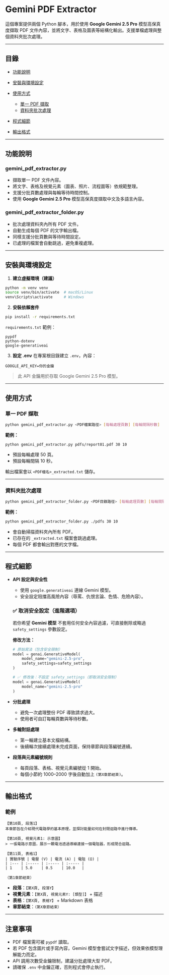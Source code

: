 # Gemini PDF Extractor

這個專案提供兩個 Python 腳本，用於使用 **Google Gemini 2.5 Pro** 模型高保真度擷取 PDF 文件內容，並將文字、表格及圖表等結構化輸出。支援單檔處理與整個資料夾批次處理。

---

## 目錄

* [功能說明](#功能說明)
* [安裝與環境設定](#安裝與環境設定)
* [使用方式](#使用方式)

  * [單一 PDF 擷取](#單一-pdf-擷取)
  * [資料夾批次處理](#資料夾批次處理)
* [程式細節](#程式細節)
* [輸出格式](#輸出格式)

---

## 功能說明

### gemini_pdf_extractor.py

* 擷取單一 PDF 文件內容。
* 將文字、表格及視覺元素（圖表、照片、流程圖等）依規範整理。
* 支援分批頁數處理與每輪等待時間控制。
* 使用 **Google Gemini 2.5 Pro** 模型高保真度擷取中文及多語言內容。

### gemini_pdf_extractor_folder.py

* 批次處理資料夾內所有 PDF 文件。
* 自動生成每個 PDF 的文字輸出檔。
* 同樣支援分批頁數與等待時間設定。
* 已處理的檔案會自動跳過，避免重複處理。

---

## 安裝與環境設定

1. **建立虛擬環境（建議）**

```bash
python -m venv venv
source venv/bin/activate  # macOS/Linux
venv\Scripts\activate     # Windows
```

2. **安裝依賴套件**

```bash
pip install -r requirements.txt
```

`requirements.txt` 範例：

```
pypdf
python-dotenv
google-generativeai
```

3. **設定 .env**
   在專案根目錄建立 `.env`，內容：

```
GOOGLE_API_KEY=你的金鑰
```

> 此 API 金鑰用於存取 Google Gemini 2.5 Pro 模型。

---

## 使用方式

### 單一 PDF 擷取

```bash
python gemini_pdf_extractor.py <PDF檔案路徑> [每輪處理頁數] [每輪間隔秒數]
```

**範例：**

```bash
python gemini_pdf_extractor.py pdfs/report01.pdf 30 10
```

* 預設每輪處理 50 頁。
* 預設每輪間隔 10 秒。

輸出檔案會以 `<PDF檔名>_extracted.txt` 儲存。

---

### 資料夾批次處理

```bash
python gemini_pdf_extractor_folder.py <PDF目錄路徑> [每輪處理頁數] [每輪間隔秒數]
```

**範例：**

```bash
python gemini_pdf_extractor_folder.py ./pdfs 30 10
```

* 會自動掃描資料夾內所有 PDF。
* 已存在的 `_extracted.txt` 檔案會跳過處理。
* 每個 PDF 都會輸出對應的文字檔。

---

## 程式細節

* **API 設定與安全性**

  * 使用 `google.generativeai` 連線 Gemini 模型。
  * 安全設定阻擋高風險內容（辱罵、仇恨言論、色情、危險內容）。

  ### ✅ 取消安全設定（進階選項）

  若你希望 **Gemini 模型** 不套用任何安全內容過濾，可直接刪除或略過 `safety_settings` 參數設定。

  **修改方法：**

  ```python
  # 原始寫法（包含安全限制）
  model = genai.GenerativeModel(
      model_name="gemini-2.5-pro",
      safety_settings=safety_settings
  )

  # ✅ 修改後：不設定 safety_settings（即取消安全限制）
  model = genai.GenerativeModel(
      model_name="gemini-2.5-pro"
  )
  ```

* **分批處理**

  * 避免一次處理整份 PDF 導致請求過大。
  * 使用者可自訂每輪頁數與等待秒數。

* **多輪對話處理**

  * 第一輪建立基本文檔結構。
  * 後續輪次接續處理未完成頁面，保持章節與段落編號連續。

* **段落與元素編號規則**

  * 每頁段落、表格、視覺元素編號從 1 開始。
  * 每個小節約 1000–2000 字後自動加上 `(第X章節結束)`。

---

## 輸出格式

### 範例

```
【第10頁, 段落1】
本章節旨在介紹現代電路學的基本原理，並探討能量如何在封閉迴路中進行傳導。

【第10頁, 視覺元素1: 示意圖】
> 一張電路示意圖，展示一顆電池透過導線連接一個電阻器，形成閉合迴路。

【第11頁, 表格1】
| 實驗序號 | 電壓 (V) | 電流 (A) | 電阻 (Ω) |
| :--- | :----- | :----- | :----- |
| 1    | 5.0    | 0.5    | 10.0   |

（第1章節結束）
```

* **段落**：`【第X頁, 段落Y】`
* **視覺元素**：`【第X頁, 視覺元素Y: [類型]】` + 描述
* **表格**：`【第X頁, 表格Y】` + Markdown 表格
* **章節結束**：`（第X章節結束）`

---

## 注意事項

* PDF 檔案需可被 `pypdf` 讀取。
* 若 PDF 包含圖片或手寫內容，Gemini 模型會嘗試文字描述，但效果依模型理解能力而定。
* API 調用次數受金鑰限制，建議分批處理大型 PDF。
* 請確保 `.env` 中金鑰正確，否則程式會停止執行。


